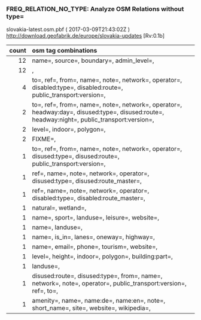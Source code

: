  
### FREQ_RELATION_NO_TYPE: Analyze OSM Relations without type= 
slovakia-latest.osm.pbf ( 2017-03-09T21:43:02Z ) http://download.geofabrik.de/europe/slovakia-updates [Rv:0.1b]
 
|  count  |  osm tag combinations 
|  -----: | :---------------------------
|     12  |  name=, source=, boundary=, admin_level=, 
|     12  |  , 
|      4  |  to=, ref=, from=, name=, note=, network=, operator=, disabled:type=, disabled:route=, public_transport:version=, 
|      2  |  to=, ref=, from=, name=, note=, network=, operator=, headway:day=, disused:type=, disused:route=, headway:night=, public_transport:version=, 
|      2  |  level=, indoor=, polygon=, 
|      2  |  FIXME=, 
|      1  |  to=, ref=, from=, name=, note=, network=, operator=, disused:type=, disused:route=, public_transport:version=, 
|      1  |  ref=, name=, note=, network=, operator=, disused:type=, disused:route_master=, 
|      1  |  ref=, name=, note=, network=, operator=, disabled:type=, disabled:route_master=, 
|      1  |  natural=, wetland=, 
|      1  |  name=, sport=, landuse=, leisure=, website=, 
|      1  |  name=, landuse=, 
|      1  |  name=, is_in=, lanes=, oneway=, highway=, 
|      1  |  name=, email=, phone=, tourism=, website=, 
|      1  |  level=, height=, indoor=, polygon=, building:part=, 
|      1  |  landuse=, 
|      1  |  disused:route=, disused:type=, from=, name=, network=, note=, operator=, public_transport:version=, ref=, to=, 
|      1  |  amenity=, name=, name:de=, name:en=, note=, short_name=, site=, website=, wikipedia=, 
 
